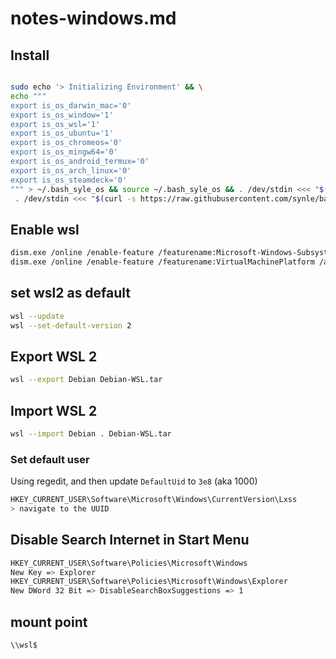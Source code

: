 # notes-windows.md


## Install

```bash

sudo echo '> Initializing Environment' && \
echo """
export is_os_darwin_mac='0'
export is_os_window='1'
export is_os_wsl='1'
export is_os_ubuntu='1'
export is_os_chromeos='0'
export is_os_mingw64='0'
export is_os_android_termux='0'
export is_os_arch_linux='0'
export is_os_steamdeck='0'
""" > ~/.bash_syle_os && source ~/.bash_syle_os && . /dev/stdin <<< "$(curl -s https://raw.githubusercontent.com/synle/bashrc/master/setup-dependencies.sh)" && \
 . /dev/stdin <<< "$(curl -s https://raw.githubusercontent.com/synle/bashrc/master/setup-full.sh?$(date +%s))"

```


## Enable wsl

```bash
dism.exe /online /enable-feature /featurename:Microsoft-Windows-Subsystem-Linux /all /norestart
dism.exe /online /enable-feature /featurename:VirtualMachinePlatform /all /norestart
```

## set wsl2 as default

```bash
wsl --update
wsl --set-default-version 2
```

## Export WSL 2

```bash
wsl --export Debian Debian-WSL.tar
```

## Import WSL 2

```bash
wsl --import Debian . Debian-WSL.tar
```

### Set default user

Using regedit, and then update `DefaultUid` to `3e8` (aka 1000)

```bash
HKEY_CURRENT_USER\Software\Microsoft\Windows\CurrentVersion\Lxss
> navigate to the UUID
```

## Disable Search Internet in Start Menu

```bash
HKEY_CURRENT_USER\Software\Policies\Microsoft\Windows
New Key => Explorer
HKEY_CURRENT_USER\Software\Policies\Microsoft\Windows\Explorer
New DWord 32 Bit => DisableSearchBoxSuggestions => 1
```

## mount point

```bash
\\wsl$
```
